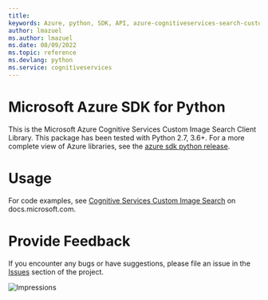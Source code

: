 ```yaml
---
title: 
keywords: Azure, python, SDK, API, azure-cognitiveservices-search-customimagesearch, cognitiveservices
author: lmazuel
ms.author: lmazuel
ms.date: 08/09/2022
ms.topic: reference
ms.devlang: python
ms.service: cognitiveservices
---
```

# Microsoft Azure SDK for Python

This is the Microsoft Azure Cognitive Services Custom Image Search Client Library.
This package has been tested with Python 2.7, 3.6+.
For a more complete view of Azure libraries, see the [azure sdk python release](https://aka.ms/azsdk/python/all).


# Usage




For code examples, see [Cognitive Services Custom Image Search](/python/api/overview/azure/cognitive-services) on docs.microsoft.com.


# Provide Feedback

If you encounter any bugs or have suggestions, please file an issue in the
[Issues](https://github.com/Azure/azure-sdk-for-python/issues)
section of the project. 


![Impressions](https://azure-sdk-impressions.azurewebsites.net/api/impressions/azure-sdk-for-python%2Fazure-cognitiveservices-search-customimagesearch%2FREADME.png)

